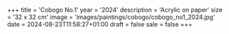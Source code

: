 +++
title = 'Cobogo No.1'
year = '2024'
description = 'Acrylic on paper'
size = '32 x 32 cm'
image = 'images/paintings/cobogo/cobogo_no1_2024.jpg'
date = 2024-08-23T11:58:27+01:00
draft = false
sale = false
+++
